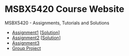 # MSBX5420 Course Website

MSBX5420 - Assignments, Tutorials and Solutions

* [Assignment1](/assignments/assignment1.html) [[Solution](/assignments/assignment1_solutions.html)]
* [Assignment2](/assignments/assignment2.html) [[Solution](/notebooks/assignment2_notebook/assignment2_solutions.ipynb)]
* [Assignment3](/assignments/assignment3.html)
* [Group Project](project.html)

